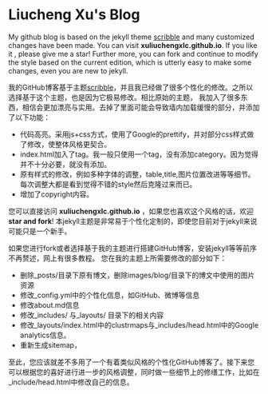 Liucheng Xu's Blog
========
My github blog is based on the jekyll theme [scribble](https://github.com/muan/scribble) and many customized changes have been made. You can visit **xuliuchengxlc.github.io**. If you like it , please give me a star! Further more, you can fork and continue to modify the style based on the current edition, which is utterly easy to make some changes, even you are new to jekyll.

我的GitHub博客基于主题[scribble](https://github.com/muan/scribble)，并且我已经做了很多个性化的修改。之所以选择基于这个主题，也是因为它极易修改。相比原始的主题， 我加入了很多东西，相信会更加漂亮与实用。去掉了里面可能会导致墙内加载缓慢的部分，并添加了以下功能：
- 代码高亮。采用js+css方式，使用了Google的prettify，并对部分css样式做了修改，使整体风格更契合。
- index.html加入了tag。我一般只使用一个tag，没有添加category。因为觉得并不十分必要，就没有添加。
- 原有样式的修改，例如多种字体的调整，table,title,图片位置改进等等细节。每次调整大都是看到觉得不错的style然后克隆过来而已。
- 增加了copyright内容。

您可以直接访问 **xuliuchengxlc.github.io** ，如果您也喜欢这个风格的话，欢迎**star and fork**! 本jekyll主题是非常易于个性化定制的，即使您目前对于jekyll来说可能只是一个新手。

如果您进行fork或者选择基于我的主题进行搭建GitHub博客，安装jekyll等等前序不再赘述，网上有很多教程。
您在我的主题上所需要修改的部分如下：
- 删除_posts/目录下原有博文，删除images/blog/目录下的博文中使用的图片资源
- 修改_config.yml中的个性化信息，如GitHub、微博等信息
- 修改about.md信息
- 修改_includes/ 与_layouts/ 目录下的相关内容
- 修改_layouts/index.html中的clustrmaps与_includes/head.html中的Google analytics信息。
- 重新生成sitemap，

至此，您应该就差不多用了一个有着类似风格的个性化GitHub博客了。接下来您可以根据您的喜好进行进一步的风格调整，同时做一些细节上的修缮工作，比如在_include/head.html中修改自己的信息。


